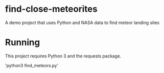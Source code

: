 # find-close-meteorites
A demo project that uses Python and NASA data to find meteor landing sites

# Running
This project requires Python 3 and the requests package.

'python3 find_meteors.py'
